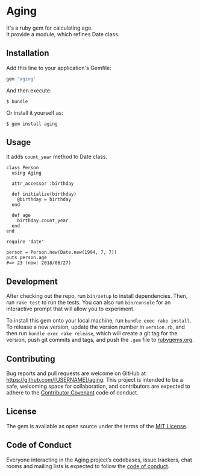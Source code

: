 # Aging

It's a ruby gem for calculating age.  
It provide a module, which refines Date class.

## Installation

Add this line to your application's Gemfile:

```ruby
gem 'aging'
```

And then execute:

    $ bundle

Or install it yourself as:

    $ gem install aging

## Usage

It adds `count_year` method to Date class.

```
class Person
  using Aging

  attr_accessor :birthday

  def initialize(birthday)
    @birthday = birthday
  end

  def age
    birthday.count_year
  end
end

require 'date'

person = Person.new(Date.new(1994, 7, 7))
puts person.age
#=> 23 (now: 2018/06/27)
```

## Development

After checking out the repo, run `bin/setup` to install dependencies. Then, run `rake test` to run the tests. You can also run `bin/console` for an interactive prompt that will allow you to experiment.

To install this gem onto your local machine, run `bundle exec rake install`. To release a new version, update the version number in `version.rb`, and then run `bundle exec rake release`, which will create a git tag for the version, push git commits and tags, and push the `.gem` file to [rubygems.org](https://rubygems.org).

## Contributing

Bug reports and pull requests are welcome on GitHub at https://github.com/[USERNAME]/aging. This project is intended to be a safe, welcoming space for collaboration, and contributors are expected to adhere to the [Contributor Covenant](http://contributor-covenant.org) code of conduct.

## License

The gem is available as open source under the terms of the [MIT License](https://opensource.org/licenses/MIT).

## Code of Conduct

Everyone interacting in the Aging project’s codebases, issue trackers, chat rooms and mailing lists is expected to follow the [code of conduct](https://github.com/[USERNAME]/aging/blob/master/CODE_OF_CONDUCT.md).
